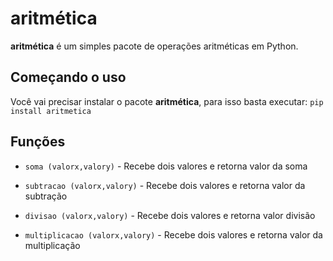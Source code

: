 # aritmética

**aritmética** é um simples pacote de operações aritméticas em Python.

## Começando o uso
Você vai precisar instalar o pacote **aritmética**, para isso basta executar:
`pip install aritmetica`

## Funções

* `soma (valorx,valory)` - Recebe dois valores e retorna valor da soma

* `subtracao (valorx,valory)` - Recebe dois valores e retorna valor da subtração

* `divisao (valorx,valory)` - Recebe dois valores e retorna valor divisão

* `multiplicacao (valorx,valory)` - Recebe dois valores e retorna valor da multiplicação


